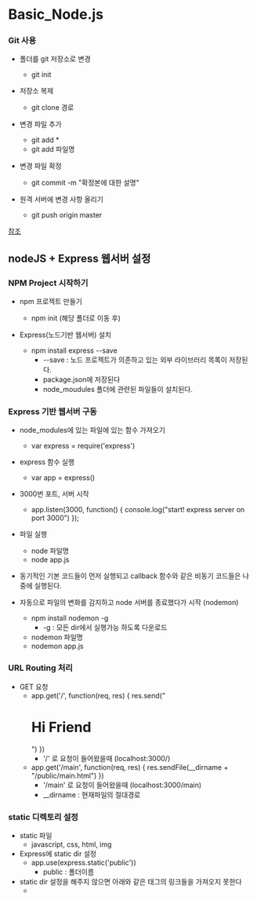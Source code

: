 # Basic_Node.js


### Git 사용
- 폴더를 git 저장소로 변경 
  - git init

- 저장소 복제 
  - git clone 경로

- 변경 파일 추가
  - git add *
  - git add 파일명

- 변경 파일 확정
  - git commit -m "확정본에 대한 설명"

- 원격 서버에 변경 사항 올리기
  - git push origin master

<a href="https://rogerdudler.github.io/git-guide/index.ko.html">참조</a>

## nodeJS + Express 웹서버 설정
### NPM Project 시작하기
- npm 프로젝트 만들기
  - npm init (해당 폴더로 이동 후)
  
- Express(노드기반 웹서버) 설치
  - npm install express --save
    - --save : 노드 프로젝트가 의존하고 있는 외부 라이브러리 목록이 저장된다.
    - package.json에 저장된다
    - node_moudules 폴더에 관련된 파일들이 설치된다.

### Express 기반 웹서버 구동
- node_modules에 있는 파일에 있는 함수 가져오기
  - var express = require('express')
- express 함수 실행
  - var app = express()
- 3000번 포트, 서버 시작
  - app.listen(3000, function() { console.log("start! express server on port 3000") });
- 파일 실행
  - node 파일명
  - node app.js
- 동기적인 기본 코드들이 먼저 실행되고 callback 함수와 같은 비동기 코드들은 나중에 실행된다.

- 자동으로 파일의 변화를 감지하고 node 서버를 종료했다가 시작 (nodemon)
  - npm install nodemon -g
    - -g : 모든 dir에서 실행가능 하도록 다운로드
  - nodemon 파일명
  - nodemon app.js

### URL Routing 처리
- GET 요청
  - app.get('/', function(req, res) { res.send("<h1> Hi Friend </H1>") })
    - '/' 로 요청이 들어왔을때 (localhost:3000/)
  - app.get('/main', function(req, res) { res.sendFile(__dirname + "/public/main.html") })
    - '/main' 로 요청이 들어왔을때 (localhost:3000/main)
    - __dirname : 현재파일의 절대경로

### static 디렉토리 설정
- static 파일
  - javascript, css, html, img 
- Express에 static dir 설정
  - app.use(express.static('public'))
     - public : 폴더이름
- static dir 설정을 해주지 않으면 아래와 같은 태그의 링크들을 가져오지 못한다
  - <script src="main.js">
  - <img src="images/crong.jpg">
